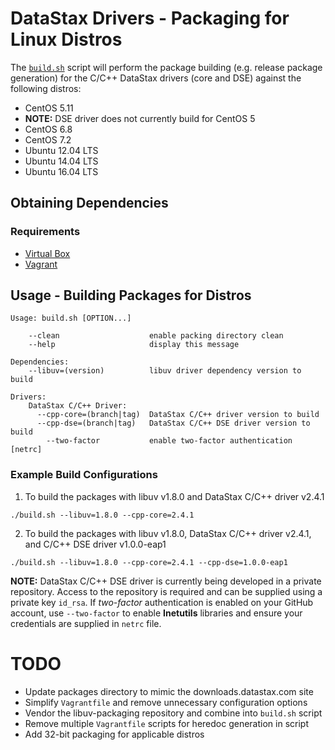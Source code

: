 # DataStax Drivers - Packaging for Linux Distros
The [`build.sh`](https://github.com/mikefero/drivers-linux-packaging) script
will perform the package building (e.g. release package generation) for the
C/C++ DataStax drivers (core and DSE) against the following distros:

- CentOS 5.11
 - **NOTE:** DSE driver does not currently build for CentOS 5
- CentOS 6.8
- CentOS 7.2
- Ubuntu 12.04 LTS
- Ubuntu 14.04 LTS
- Ubuntu 16.04 LTS

## Obtaining Dependencies

### Requirements
- [Virtual Box](https://www.virtualbox.org/wiki/Downloads)
- [Vagrant](https://www.vagrantup.com/downloads.html)

## Usage - Building Packages for Distros

```
Usage: build.sh [OPTION...]

    --clean                    enable packing directory clean
    --help                     display this message

Dependencies:
    --libuv=(version)          libuv driver dependency version to build

Drivers:
    DataStax C/C++ Driver:
      --cpp-core=(branch|tag)  DataStax C/C++ driver version to build
      --cpp-dse=(branch|tag)   DataStax C/C++ DSE driver version to build
        --two-factor           enable two-factor authentication [netrc]
```

### Example Build Configurations

1. To build the packages with libuv v1.8.0 and DataStax C/C++ driver v2.4.1

```
./build.sh --libuv=1.8.0 --cpp-core=2.4.1
```

2. To build the packages with libuv v1.8.0, DataStax C/C++ driver v2.4.1, and
   C/C++ DSE driver v1.0.0-eap1

```
./build.sh --libuv=1.8.0 --cpp-core=2.4.1 --cpp-dse=1.0.0-eap1
```

**NOTE:** DataStax C/C++ DSE driver is currently being developed in a private
          repository. Access to the repository is required and can be supplied
          using a private key `id_rsa`. If *two-factor* authentication is
          enabled on your GitHub account, use `--two-factor` to enable
          **Inetutils** libraries and ensure your credentials are supplied in
          `netrc` file.

# TODO
- Update packages directory to mimic the downloads.datastax.com site
- Simplify `Vagrantfile` and remove unnecessary configuration options
- Vendor the libuv-packaging repository and combine into `build.sh` script
- Remove multiple `Vagrantfile` scripts for heredoc generation in script
- Add 32-bit packaging for applicable distros
